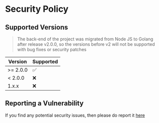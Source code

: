 # Security Policy

## Supported Versions

>The back-end of the project was migrated from Node JS to Golang after release v2.0.0, so the versions before v2 will not be supported with bug fixes or security patches

| Version | Supported          |
| ------- | ------------------ |
| >= 2.0.0   | :white_check_mark: |
| < 2.0.0   | :x:                |
| 1.x.x   | :x:                |

## Reporting a Vulnerability

If you find any potential security issues, then please do report it [here](https://github.com/neel1996/gitconvex/issues/new?assignees=&labels=security-issue&template=bug_report.md&title=Security%20Issue&assignee=neel1996)
